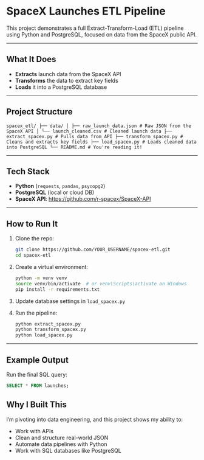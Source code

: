 # SpaceX Launches ETL Pipeline

This project demonstrates a full Extract-Transform-Load (ETL) pipeline using Python and PostgreSQL, focused on data from the SpaceX public API.

---

## What It Does

- **Extracts** launch data from the SpaceX API
- **Transforms** the data to extract key fields
- **Loads** it into a PostgreSQL database

---

## Project Structure
```spacex_etl/ ├── data/ │ ├── raw_launch_data.json # Raw JSON from the SpaceX API │ └── launch_cleaned.csv # Cleaned launch data ├── extract_spacex.py # Pulls data from API ├── transform_spacex.py # Cleans and extracts key fields ├── load_spacex.py # Loads cleaned data into PostgreSQL └── README.md # You're reading it!```

---

## Tech Stack

- **Python** (`requests`, `pandas`, `psycopg2`)
- **PostgreSQL** (local or cloud DB)
- **SpaceX API**: https://github.com/r-spacex/SpaceX-API

---

## How to Run It

1. Clone the repo:
    ```bash
    git clone https://github.com/YOUR_USERNAME/spacex-etl.git
    cd spacex-etl
    ```

2. Create a virtual environment:
    ```bash
    python -m venv venv
    source venv/bin/activate  # or venv\Scripts\activate on Windows
    pip install -r requirements.txt
    ```

3. Update database settings in `load_spacex.py`

4. Run the pipeline:
    ```bash
    python extract_spacex.py
    python transform_spacex.py
    python load_spacex.py
    ```

---

## Example Output

Run the final SQL query:
```sql
SELECT * FROM launches;
```

##  Why I Built This
I’m pivoting into data engineering, and this project shows my ability to:
- Work with APIs
- Clean and structure real-world JSON
- Automate data pipelines with Python
- Work with SQL databases like PostgreSQL
